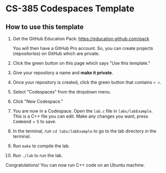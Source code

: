 # CS-385 Codespaces Template

## How to use this template

1. Get the GitHub Education Pack:
    https://education.github.com/pack

    You will then have a GitHub Pro account. So, you can create projects
    (repositories) on GitHub which are private.

2. Click the green button on this page which says "Use this template."

3. Give your repository a name and **make it private**.

4. Once your repository is created, click the green button that contains `< >`.

5. Select "Codespaces" from the dropdown menu.

6. Click "New Codespace."

7. You are now in a Codespace. Open the `lab.c` file in `labs/labExample`. This
   is a C++ file you can edit. Make any changes you want, press
   <kbd>Command</kbd> + <kbd>S</kbd> to save.

8. In the terminal, run `cd labs/labExample` to go to the lab directory in the
   terminal.

9. Run `make` to compile the lab.

10. Run `./lab` to run the lab.

Congratulations! You can now run C++ code on an Ubuntu machine.
